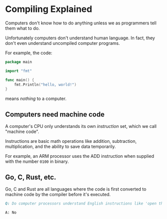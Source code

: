 # Compiling Explained

Computers don't know how to do anything unless we as programmers tell them what to do.

Unfortunately computers don't understand human language.
In fact, they don't even understand uncompiled computer programs.

For example, the code:
```go
package main

import "fmt"

func main() {
    fmt.Println("hello, world!")
}
```
means *nothing* to a computer.

## Computers need machine code 

A computer's CPU only understands its own *instruction* set, which we call "machine code".

Instructions are basic math operations like addition, subtraction, multiplication, and the ability to save data temporarily.

For example, an ARM processor uses the ADD instruction when supplied with the number `0100` in binary.

## Go, C, Rust, etc.

Go, C and Rust are all languages where the code is first converted to machine code by the compiler before it's executed.

```md
Q: Do computer processors understand English instructions like 'open the browser'?

A: No
```
